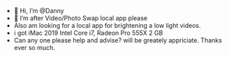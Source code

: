 - 👋 Hi, I’m @Danny
- 👀 I’m after Video/Photo Swap local app please
- Also am looking for a local app for brightening a low light videos.
- i got iMac 2019 Intel Core i7, Radeon Pro 555X 2 GB
- Can any one please help and advise? will be greately appriciate. Thanks ever so much.

<!---
Dannysb211/Dannysb211 is a ✨ special ✨ repository because its `README.md` (this file) appears on your GitHub profile.
You can click the Preview link to take a look at your changes.
--->
